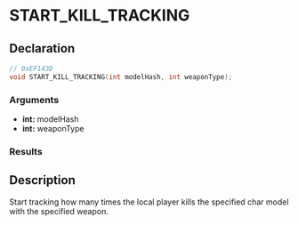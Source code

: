 # START_KILL_TRACKING

## Declaration
```cpp
// 0xEF143D
void START_KILL_TRACKING(int modelHash, int weaponType);
```

### Arguments
- **int:** modelHash
- **int:** weaponType

### Results

## Description
Start tracking how many times the local player kills the specified char model with the specified weapon.